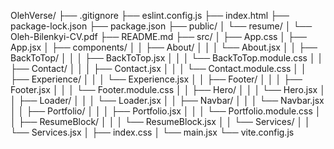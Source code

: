 OlehVerse/
├── .gitignore
├── eslint.config.js
├── index.html
├── package-lock.json
├── package.json
├── public/
│ └── resume/
│ └── Oleh-Bilenkyi-CV.pdf
├── README.md
├── src/
│ ├── App.css
│ ├── App.jsx
│ ├── components/
│ │ ├── About/
│ │ │ └── About.jsx
│ │ ├── BackToTop/
│ │ │ ├── BackToTop.jsx
│ │ │ └── BackToTop.module.css
│ │ ├── Contact/
│ │ │ ├── Contact.jsx
│ │ │ └── Contact.module.css
│ │ ├── Experience/
│ │ │ └── Experience.jsx
│ │ ├── Footer/
│ │ │ ├── Footer.jsx
│ │ │ └── Footer.module.css
│ │ ├── Hero/
│ │ │ └── Hero.jsx
│ │ ├── Loader/
│ │ │ └── Loader.jsx
│ │ ├── Navbar/
│ │ │ └── Navbar.jsx
│ │ ├── Portfolio/
│ │ │ ├── Portfolio.jsx
│ │ │ └── Portfolio.module.css
│ │ ├── ResumeBlock/
│ │ │ └── ResumeBlock.jsx
│ │ └── Services/
│ │ └── Services.jsx
│ ├── index.css
│ └── main.jsx
└── vite.config.js
